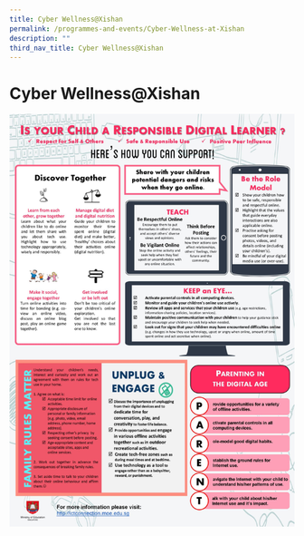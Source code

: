 ```yaml
---
title: Cyber Wellness@Xishan
permalink: /programmes-and-events/Cyber-Wellness-at-Xishan
description: ""
third_nav_title: Cyber Wellness@Xishan
---
```

# **Cyber Wellness@Xishan**

![](/images/Cyber%20Wellness%20Reminder%20Message.jpg)